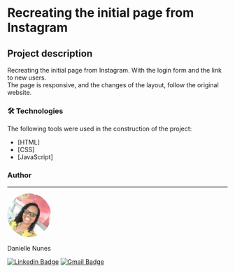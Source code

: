 # Recreating the initial page from Instagram 

## Project description
<p>
  Recreating the initial page from Instagram. With the login form and the link to new users.<br>
  The page is responsive, and the changes of the layout, follow the original website.
</p>

### 🛠 Technologies

The following tools were used in the construction of the project:

- [HTML]
- [CSS]
- [JavaScript]

### Author
---

 <img style="border-radius: 50%;" src="/assets/images/eu.jpg" width="100px;" alt=""/>
 <br />

Danielle Nunes
 
[![Linkedin Badge](https://img.shields.io/badge/-Danielle-blue?style=flat-square&logo=Linkedin&logoColor=white&link=https://www.linkedin.com/in/danielle-nunes/)](https://www.linkedin.com/in/danielle-nunes/) 
[![Gmail Badge](https://img.shields.io/badge/-daniellesnunes@gmail.com-c14438?style=flat-square&logo=Gmail&logoColor=white&link=mailto:daniellesnunes@gmail.com)](mailto:daniellesnunes@gmail.com)